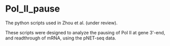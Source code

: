 # Pol_II_pause

The python scripts used in Zhou et al. (under review).

These scripts were designed to analyze the pausing of Pol II at gene 3'-end, and readthrough of mRNA, using the pNET-seq data. 
